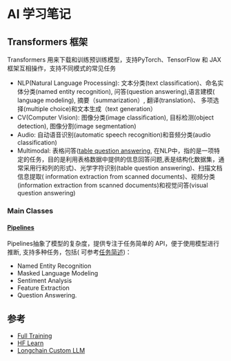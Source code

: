 # AI 学习笔记

## Transformers 框架

Transformers 用来下载和训练预训练模型，支持PyTorch、TensorFlow 和 JAX 框架互相操作，支持不同模式的常见任务

- NLP(Natural Language Processing): 文本分类(text classification)、命名实体分类(named entity recognition), 问答(question answering),语言建模(
  language modeling), 摘要（summarization）, 翻译(translation)、 多项选择(multiple choice)和文本生成（text generation）
- CV(Computer Vision): 图像分类(image classification), 目标检测(object detection), 图像分割(image segmentation)
- Audio: 自动语音识别(automatic speech recognition)和音频分类(audio classification)
- Multimodal:
  表格问答([table question answering](https://levelup.gitconnected.com/exploring-hugging-face-table-question-answering-86064a3d62c6),
  在NLP中，指的是一项特定的任务，目的是利用表格数据中提供的信息回答问题,表是结构化数据集，通常采用行和列的形式)、光学字符识别(table question
  answering)、扫描文档信息提取( information extraction from
  scanned documents)、视频分类(information extraction from scanned documents)和视觉问答(visual question answering)

### Main Classes

#### [Pipelines](https://huggingface.co/docs/transformers/main_classes/pipelines)

Pipelines抽象了模型的复杂度，提供专注于任务简单的 API，便于使用模型进行推断, 支持多种任务，包括(
可参考[任务简述](https://huggingface.co/docs/transformers/task_summary))：

- Named Entity Recognition
- Masked Language Modeling
- Sentiment Analysis
- Feature Extraction
- Question Answering.

## 参考

- [Full Training](https://huggingface.co/learn/nlp-course/chapter0/1?fw=pt)
- [HF Learn](https://huggingface.co/learn)
- [Longchain Custom LLM](https://python.langchain.com/docs/modules/model_io/llms/custom_llm)